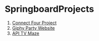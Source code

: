 # SpringboardProjects

1. [Connect Four Project](connect-four/index.html)
2. [Giphy Party Website](https://mjmariani.github.io/SpringboardProjects/GiphyParty/index.html)
3. [API TV Maze](https://mjmariani.github.io/SpringboardProjects/apis-tvmaze/index.html)


